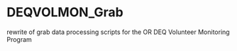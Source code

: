 # DEQVOLMON_Grab
rewrite of grab data processing scripts for the OR DEQ Volunteer Monitoring Program
